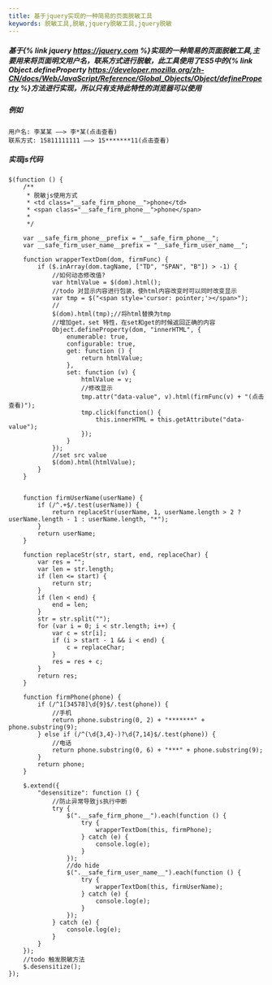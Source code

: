 ```yaml
---
title: 基于jquery实现的一种简易的页面脱敏工具
keywords: 脱敏工具,脱敏,jquery脱敏工具,jquery脱敏
---
```

##### 基于{% link jquery https://jquery.com %}实现的一种简易的页面脱敏工具,主要用来将页面明文用户名，联系方式进行脱敏，此工具使用了ES5中的{% link Object.defineProperty https://developer.mozilla.org/zh-CN/docs/Web/JavaScript/Reference/Global_Objects/Object/defineProperty %}方法进行实现，所以只有支持此特性的浏览器可以使用
##### 例如
    用户名: 李某某 ——> 李*某(点击查看)
    联系方式: 15811111111 ——> 15*******11(点击查看)
<!--more-->
##### 实现js代码
    $(function () {
        /**
         * 脱敏js使用方式
         * <td class="__safe_firm_phone__">phone</td>
         * <span class="__safe_firm_phone__">phone</span>
         *
         */
    
        var __safe_firm_phone__prefix = "__safe_firm_phone__";
        var __safe_firm_user_name__prefix = "__safe_firm_user_name__";
    
        function wrapperTextDom(dom, firmFunc) {
            if ($.inArray(dom.tagName, ["TD", "SPAN", "B"]) > -1) {
                //如何动态修改值?
                var htmlValue = $(dom).html();
                //todo 对显示内容进行包装，使html内容改变时可以同时改变显示
                var tmp = $("<span style='cursor: pointer;'></span>");
                //
                $(dom).html(tmp);//将html替换为tmp
                //增加get，set 特性，在set和get的时候返回正确的内容
                Object.defineProperty(dom, "innerHTML", {
                    enumerable: true,
                    configurable: true,
                    get: function () {
                        return htmlValue;
                    },
                    set: function (v) {
                        htmlValue = v;
                        //修改显示
                        tmp.attr("data-value", v).html(firmFunc(v) + "(点击查看)");
                        tmp.click(function() {
                            this.innerHTML = this.getAttribute("data-value");
                        });
                    }
                });
                //set src value
                $(dom).html(htmlValue);
            }
        }
    
    
        function firmUserName(userName) {
            if (/^.+$/.test(userName)) {
                return replaceStr(userName, 1, userName.length > 2 ? userName.length - 1 : userName.length, "*");
            }
            return userName;
        }
    
        function replaceStr(str, start, end, replaceChar) {
            var res = "";
            var len = str.length;
            if (len <= start) {
                return str;
            }
            if (len < end) {
                end = len;
            }
            str = str.split("");
            for (var i = 0; i < str.length; i++) {
                var c = str[i];
                if (i > start - 1 && i < end) {
                    c = replaceChar;
                }
                res = res + c;
            }
            return res;
        }
    
        function firmPhone(phone) {
            if (/^1[34578]\d{9}$/.test(phone)) {
                //手机
                return phone.substring(0, 2) + "*******" + phone.substring(9);
            } else if (/^(\d{3,4}-)?\d{7,14}$/.test(phone)) {
                //电话
                return phone.substring(0, 6) + "***" + phone.substring(9);
            }
            return phone;
        }
    
        $.extend({
            "desensitize": function () {
                //防止异常导致js执行中断
                try {
                    $(".__safe_firm_phone__").each(function () {
                        try {
                            wrapperTextDom(this, firmPhone);
                        } catch (e) {
                            console.log(e);
                        }
                    });
                    //do hide
                    $(".__safe_firm_user_name__").each(function () {
                        try {
                            wrapperTextDom(this, firmUserName);
                        } catch (e) {
                            console.log(e);
                        }
                    });
                } catch (e) {
                    console.log(e);
                }
            }
        });
        //todo 触发脱敏方法
        $.desensitize();
    });